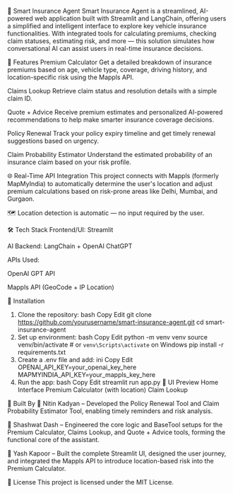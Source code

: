 🤖 Smart Insurance Agent
Smart Insurance Agent is a streamlined, AI-powered web application built with Streamlit and LangChain, offering users a simplified and intelligent interface to explore key vehicle insurance functionalities. With integrated tools for calculating premiums, checking claim statuses, estimating risk, and more — this solution simulates how conversational AI can assist users in real-time insurance decisions.

🚀 Features
Premium Calculator
Get a detailed breakdown of insurance premiums based on age, vehicle type, coverage, driving history, and location-specific risk using the Mappls API.

Claims Lookup
Retrieve claim status and resolution details with a simple claim ID.

Quote + Advice
Receive premium estimates and personalized AI-powered recommendations to help make smarter insurance coverage decisions.

Policy Renewal
Track your policy expiry timeline and get timely renewal suggestions based on urgency.

Claim Probability Estimator
Understand the estimated probability of an insurance claim based on your risk profile.

🌐 Real-Time API Integration
This project connects with Mappls (formerly MapMyIndia) to automatically determine the user's location and adjust premium calculations based on risk-prone areas like Delhi, Mumbai, and Gurgaon.

🗺️ Location detection is automatic — no input required by the user.

🛠️ Tech Stack
Frontend/UI: Streamlit

AI Backend: LangChain + OpenAI ChatGPT

APIs Used:

OpenAI GPT API

Mappls API (GeoCode + IP Location)

🧪 Installation
1. Clone the repository:
bash
Copy
Edit
git clone https://github.com/yourusername/smart-insurance-agent.git
cd smart-insurance-agent
2. Set up environment:
bash
Copy
Edit
python -m venv venv
source venv/bin/activate  # or `venv\Scripts\activate` on Windows
pip install -r requirements.txt
3. Create a .env file and add:
ini
Copy
Edit
OPENAI_API_KEY=your_openai_key_here
MAPMYINDIA_API_KEY=your_mappls_key_here
4. Run the app:
bash
Copy
Edit
streamlit run app.py
📸 UI Preview
Home Interface	Premium Calculator (with location)	Claim Lookup

👥 Built By
🔧 Nitin Kadyan
– Developed the Policy Renewal Tool and Claim Probability Estimator Tool, enabling timely reminders and risk analysis.

🔧 Shashwat Dash
– Engineered the core logic and BaseTool setups for the Premium Calculator, Claims Lookup, and Quote + Advice tools, forming the functional core of the assistant.

🎨 Yash Kapoor
– Built the complete Streamlit UI, designed the user journey, and integrated the Mappls API to introduce location-based risk into the Premium Calculator.

📄 License
This project is licensed under the MIT License.
